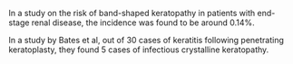 In a study on the risk of band-shaped keratopathy in patients with end-stage renal disease, the incidence was found to be around 0.14%.

In a study by Bates et al, out of 30 cases of keratitis following penetrating keratoplasty, they found 5 cases of infectious crystalline keratopathy.